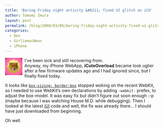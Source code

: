 ```yaml
---
title: 'Boring Friday night activity &#8211; fixed UI glitch on iCO'
author: Tomomi Imura
layout: post
permalink: /blog/2008/03/08/boring-friday-night-activity-fixed-ui-glitch-on-ico/
categories:
  - Dev
  - GirliemacNews
  - iPhone
---
```

<img src="/assets/images/wp-content/misc/iCO_webclip.png" style="padding-right: 0.5em" align="left" />I’ve been sick and still recovering from.  
Anyway, my iPhone WebApp, **iCuteOverload** became look uglier after a few firmware updates ago and I had ignored since, but I finally fixed today.

It looks like <a href="http://www.w3.org/TR/css3-ui/#box-sizing">`box-sizing: border-box`</a> stopped woking on the recent WebKit, so I needed to use WebKit’s own declarations by adding `-webkit-` prefex, to adjust the box-model. It was easy fix but didn’t figure out soon enough :-p (maybe because I was watching House M.D. while debugging). Then I looked at the latest [iUi][1] code and well, the fix was already there… I should have just downloaded from beginning.

Oh well.

 [1]: http://code.google.com/p/iui/